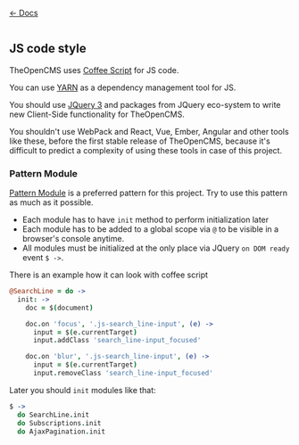 [&larr; Docs](./README.md)

```
```

## JS code style

TheOpenCMS uses [Coffee Script](http://coffeescript.org/) for JS code.

You can use [YARN](https://yarnpkg.com/en/) as a dependency management tool for JS.

You should use [JQuery 3](http://jquery.com/) and packages from JQuery eco-system to write new Client-Side functionality for TheOpenCMS.

You shouldn't use WebPack and React, Vue, Ember, Angular and other tools like these, before the first stable release of TheOpenCMS, because it's difficult to predict a complexity of using these tools in case of this project.

### Pattern Module

[Pattern Module](https://github.com/addyosmani/essential-js-design-patterns) is a preferred pattern for this project. Try to use this pattern as much as it possible.

* Each module has to have `init` method to perform initialization later
* Each module has to be added to a global scope via `@` to be visible in a browser's console anytime.
* All modules must be initialized at the only place via JQuery `on DOM ready` event `$ ->`.

There is an example how it can look with coffee script

```coffee
@SearchLine = do ->
  init: ->
    doc = $(document)

    doc.on 'focus', '.js-search_line-input', (e) ->
      input = $(e.currentTarget)
      input.addClass 'search_line-input_focused'

    doc.on 'blur', '.js-search_line-input', (e) ->
      input = $(e.currentTarget)
      input.removeClass 'search_line-input_focused'
```

Later you should `init` modules like that:

```coffee
$ ->
  do SearchLine.init
  do Subscriptions.init
  do AjaxPagination.init
```

